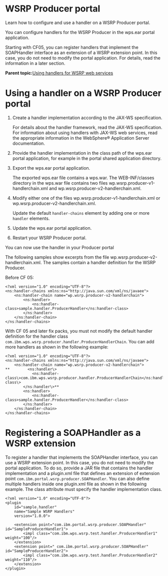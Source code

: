 # WSRP Producer portal 

Learn how to configure and use a handler on a WSRP Producer portal.

You can configure handlers for the WSRP Producer in the wps.ear portal application.

Starting with CF05, you can register handlers that implement the SOAPHandler interface as an extension of a WSRP extension point. In this case, you do not need to modify the portal application. For details, read the information in a later section.

**Parent topic:**[Using handlers for WSRP web services ](../admin-system/wsrpt_websrvc_handlers.md)

# Using a handler on a WSRP Producer portal

1.  Create a handler implementation according to the JAX-WS specification.

    For details about the handler framework, read the JAX-WS specification. For information about using handlers with JAX-WS web services, read the appropriate information in the WebSphere® Application Server documentation.

2.  Provide the handler implementation in the class path of the wps.ear portal application, for example in the portal shared application directory.

3.  Export the wps.ear portal application.

    The exported wps.ear file contains a wps.war. The WEB-INF/classes directory in the wps.war file contains two files wp.wsrp.producer-v1-handlerchain.xml and wp.wsrp.producer-v2-handlerchain.xml.

4.  Modify either one of the files wp.wsrp.producer-v1-handlerchain.xml or wp.wsrp.producer-v2-handlerchain.xml.

    Update the default `handler-chains` element by adding one or more `handler` elements.

5.  Update the wps.ear portal application.

6.  Restart your WSRP Producer portal.


You can now use the handler in your Producer portal

The following samples show excerpts from the file wp.wsrp.producer-v2-handlerchain.xml. The samples contain a handler definition for the WSRP Producer.

Before CF 05:

```
<?xml version="1.0" encoding="UTF-8"?>
<ns:handler-chains xmlns:ns="http://java.sun.com/xml/ns/javaee">
    <ns:handler-chain name="wp.wsrp.producer-v2-handlerchain">
        <ns:handler>
            <ns:handler-class>sample.handler.ProducerHandler</ns:handler-class>
        </ns:handler>
    </ns:handler-chain>
</ns:handler-chains>
```

With CF 05 and later fix packs, you must not modify the default handler definition for the handler class `com.ibm.wps.wsrp.producer.handler.ProducerHandlerChain`. You can add more handlers as shown in the following example:

```
<?xml version="1.0" encoding="UTF-8"?>
<ns:handler-chains xmlns:ns="http://java.sun.com/xml/ns/javaee">
    <ns:handler-chain name="wp.wsrp.producer-v2-handlerchain">
**        <ns:handler\>
            <ns:handler-class\>com.ibm.wps.wsrp.producer.handler.ProducerHandlerChain</ns:handler-class\>
        </ns:handler\>**
        <ns:handler>
            <ns:handler-class>sample.handler.ProducerHandler</ns:handler-class>
        </ns:handler>
    </ns:handler-chain>
</ns:handler-chains>
```

# Registering a SOAPHandler as a WSRP extension

To register a handler that implements the SOAPHandler interface, you can use a WSRP extension point. In this case, you do not need to modify the portal application. To do so, provide a JAR file that contains the handler implementation and a plugin.xml file that defines an extension of extension point `com.ibm.portal.wsrp.producer.SOAPHandler`. You can also define multiple handlers inside one plugin.xml file as shown in the following example. The class attribute must specify the handler implementation class.

```
<?xml version="1.0" encoding="UTF-8"?>
<plugin
    id="sample.handler"
    name="Sample WSRP Handlers"
    version="1.0.0">
	
    <extension point="com.ibm.portal.wsrp.producer.SOAPHandler" id="SampleProducerHandler1">
        <impl class="com.ibm.wps.wsrp.test.handler.ProducerHandler1" weight="100"/>
    </extension>
    <extension point=" com.ibm.portal.wsrp.producer.SOAPHandler" id="SampleProducerHandler2">
        <impl class="com.ibm.wps.wsrp.test.handler.ProducerHandler2" weight="110"/>
    </extension>
</plugin>

```

